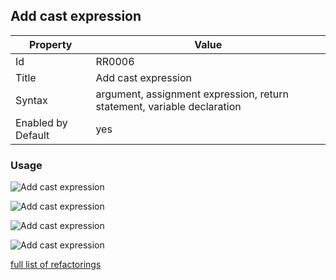 ## Add cast expression

Property | Value
--- | --- 
Id | RR0006
Title | Add cast expression
Syntax | argument, assignment expression, return statement, variable declaration
Enabled by Default | yes

### Usage

![Add cast expression](../../images/refactorings/AddCastExpressionToArgument.png)

![Add cast expression](../../images/refactorings/AddCastExpressionToAssignmentExpression.png)

![Add cast expression](../../images/refactorings/AddCastExpressionToReturnStatement.png)

![Add cast expression](../../images/refactorings/AddCastExpressionToVariableDeclaration.png)

[full list of refactorings](Refactorings.md)
